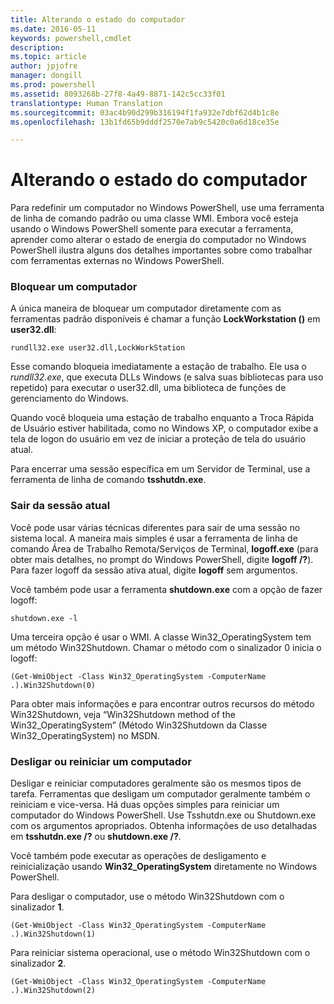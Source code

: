 ```yaml
---
title: Alterando o estado do computador
ms.date: 2016-05-11
keywords: powershell,cmdlet
description: 
ms.topic: article
author: jpjofre
manager: dongill
ms.prod: powershell
ms.assetid: 8093268b-27f8-4a49-8871-142c5cc33f01
translationtype: Human Translation
ms.sourcegitcommit: 03ac4b90d299b316194f1fa932e7dbf62d4b1c8e
ms.openlocfilehash: 13b1fd65b9dddf2570e7ab9c5420c0a6d18ce35e

---
```


# Alterando o estado do computador
Para redefinir um computador no Windows PowerShell, use uma ferramenta de linha de comando padrão ou uma classe WMI. Embora você esteja usando o Windows PowerShell somente para executar a ferramenta, aprender como alterar o estado de energia do computador no Windows PowerShell ilustra alguns dos detalhes importantes sobre como trabalhar com ferramentas externas no Windows PowerShell.

### Bloquear um computador
A única maneira de bloquear um computador diretamente com as ferramentas padrão disponíveis é chamar a função **LockWorkstation ()** em **user32.dll**:

```
rundll32.exe user32.dll,LockWorkStation
```

Esse comando bloqueia imediatamente a estação de trabalho. Ele usa o *rundll32.exe*, que executa DLLs Windows (e salva suas bibliotecas para uso repetido) para executar o user32.dll, uma biblioteca de funções de gerenciamento do Windows.

Quando você bloqueia uma estação de trabalho enquanto a Troca Rápida de Usuário estiver habilitada, como no Windows XP, o computador exibe a tela de logon do usuário em vez de iniciar a proteção de tela do usuário atual.

Para encerrar uma sessão específica em um Servidor de Terminal, use a ferramenta de linha de comando **tsshutdn.exe**.

### Sair da sessão atual
Você pode usar várias técnicas diferentes para sair de uma sessão no sistema local. A maneira mais simples é usar a ferramenta de linha de comando Área de Trabalho Remota/Serviços de Terminal, **logoff.exe** (para obter mais detalhes, no prompt do Windows PowerShell, digite **logoff \/?**). Para fazer logoff da sessão ativa atual, digite **logoff** sem argumentos.

Você também pode usar a ferramenta **shutdown.exe** com a opção de fazer logoff:

```
shutdown.exe -l
```

Uma terceira opção é usar o WMI. A classe Win32\_OperatingSystem tem um método Win32Shutdown. Chamar o método com o sinalizador 0 inicia o logoff:

```
(Get-WmiObject -Class Win32_OperatingSystem -ComputerName .).Win32Shutdown(0)
```

Para obter mais informações e para encontrar outros recursos do método Win32Shutdown, veja “Win32Shutdown method of the Win32\_OperatingSystem” (Método Win32Shutdown da Classe Win32_OperatingSystem) no MSDN.

### Desligar ou reiniciar um computador
Desligar e reiniciar computadores geralmente são os mesmos tipos de tarefa. Ferramentas que desligam um computador geralmente também o reiniciam e vice-versa. Há duas opções simples para reiniciar um computador do Windows PowerShell. Use Tsshutdn.exe ou Shutdown.exe com os argumentos apropriados. Obtenha informações de uso detalhadas em **tsshutdn.exe \/?** ou **shutdown.exe \/?**.

Você também pode executar as operações de desligamento e reinicialização usando **Win32\_OperatingSystem** diretamente no Windows PowerShell.

Para desligar o computador, use o método Win32Shutdown com o sinalizador **1**.

```
(Get-WmiObject -Class Win32_OperatingSystem -ComputerName .).Win32Shutdown(1)
```

Para reiniciar sistema operacional, use o método Win32Shutdown com o sinalizador **2**.

```
(Get-WmiObject -Class Win32_OperatingSystem -ComputerName .).Win32Shutdown(2)
```




<!--HONumber=Jun16_HO4-->


